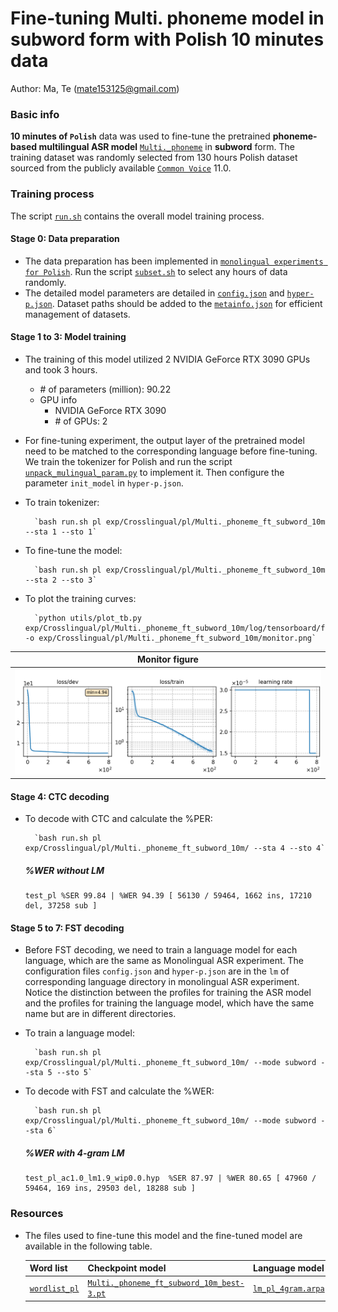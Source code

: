 # Fine-tuning Multi. phoneme model in subword form with Polish 10 minutes data
Author: Ma, Te (mate153125@gmail.com)
### Basic info

__10 minutes of `Polish`__ data was used to fine-tune the pretrained __phoneme-based multilingual ASR model__ [`Multi._phoneme`](../../../Multilingual/Multi._phoneme/readme.md) in __subword__ form. The training dataset was randomly selected from 130 hours Polish dataset sourced from the publicly available [`Common Voice`](https://commonvoice.mozilla.org/) 11.0. 


### Training process

The script [`run.sh`](../../../run.sh) contains the overall model training process.

#### Stage 0: Data preparation
* The data preparation has been implemented in [`monolingual experiments for Polish`](../../../Monolingual/pl/Mono._phoneme_130h/readme.md). Run the script [`subset.sh`](../../../../local/tools/subset.sh) to select any hours of data randomly.
* The detailed model parameters are detailed in [`config.json`](config.json) and [`hyper-p.json`](hyper-p.json). Dataset paths should be added to the [`metainfo.json`](../../../data/metainfo.json) for efficient management of datasets.

#### Stage 1 to 3: Model training
* The training of this model utilized 2 NVIDIA GeForce RTX 3090 GPUs and took 3 hours. 
  * \# of parameters (million): 90.22
  * GPU info
      * NVIDIA GeForce RTX 3090
      * \# of GPUs: 2

* For fine-tuning experiment, the output layer of the pretrained model need to be matched to the corresponding language before fine-tuning. We train the tokenizer for Polish and run the script [`unpack_mulingual_param.py`](../../../../local/tools/unpack_mulingual_param.py) to implement it. Then configure the parameter `init_model` in `hyper-p.json`.

* To train tokenizer:

        `bash run.sh pl exp/Crosslingual/pl/Multi._phoneme_ft_subword_10m --sta 1 --sto 1`
* To fine-tune the model:

        `bash run.sh pl exp/Crosslingual/pl/Multi._phoneme_ft_subword_10m --sta 2 --sto 3`
* To plot the training curves:

        `python utils/plot_tb.py exp/Crosslingual/pl/Multi._phoneme_ft_subword_10m/log/tensorboard/file -o exp/Crosslingual/pl/Multi._phoneme_ft_subword_10m/monitor.png`

|     Monitor figure    |
|:-----------------------:|
|![tb-plot](./monitor.png)|

#### Stage 4: CTC decoding
* To decode with CTC and calculate the %PER:

        `bash run.sh pl exp/Crosslingual/pl/Multi._phoneme_ft_subword_10m/ --sta 4 --sto 4`

    ##### %WER without LM
    ```
    test_pl %SER 99.84 | %WER 94.39 [ 56130 / 59464, 1662 ins, 17210 del, 37258 sub ]
    ```

#### Stage 5 to 7: FST decoding
* Before FST decoding, we need to train a language model for each language, which are the same as Monolingual ASR experiment. The configuration files `config.json` and `hyper-p.json` are in the `lm` of corresponding language directory in monolingual ASR experiment. Notice the distinction between the profiles for training the ASR model and the profiles for training the language model, which have the same name but are in different directories.
* To train a language model:

        `bash run.sh pl exp/Crosslingual/pl/Multi._phoneme_ft_subword_10m/ --mode subword --sta 5 --sto 5`

* To decode with FST and calculate the %WER:

        `bash run.sh pl exp/Crosslingual/pl/Multi._phoneme_ft_subword_10m/ --mode subword --sta 6`

    ##### %WER with 4-gram LM
    ```
    test_pl_ac1.0_lm1.9_wip0.0.hyp  %SER 87.97 | %WER 80.65 [ 47960 / 59464, 169 ins, 29503 del, 18288 sub ]
    ```

### Resources
* The files used to fine-tune this model and the fine-tuned model are available in the following table.

    | Word list | Checkpoint model | Language model | Tensorboard log |
    | ----------- | ----------- | ----------- | ----------- |
    | [`wordlist_pl`](https://cat-ckpt.oss-cn-beijing.aliyuncs.com/cat-multilingual/cv-lang10/dict/pl/wordlist_pl) | [`Multi._phoneme_ft_subword_10m_best-3.pt`](https://cat-ckpt.oss-cn-beijing.aliyuncs.com/cat-multilingual/cv-lang10/exp/pl/Multi._phoneme_ft_subword_10m_best-3.pt) | [`lm_pl_4gram.arpa`](https://cat-ckpt.oss-cn-beijing.aliyuncs.com/cat-multilingual/cv-lang10/exp/pl/lm_pl_4gram.arpa) | [`tb_Multi._phoneme_ft_subword_10m`](https://cat-ckpt.oss-cn-beijing.aliyuncs.com/cat-multilingual/cv-lang10/exp/pl/tb_log_Multi._phoneme_ft_subword_10m.tar.gz) |